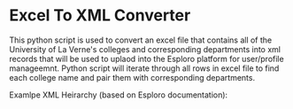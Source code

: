 # Excel To XML Converter

This python script is used to convert an excel file that contains all of the University of La Verne's colleges and corresponding departments into xml records that will be used to uplaod into the Esploro platform for user/profile manageemnt. Python script will iterate through all rows in excel file to find each college name and pair them with corresponding departments. 

Examlpe XML Heirarchy (based on Esploro documentation):

<unit>
  <unitData>
    <collegeName></collegeName>
  </unitData>
  <subunits>
    <unit>
      <unitData>
        <departmentName></departmentName>
      </unitData>
    </unit>
  </subunits>
 </unit>
